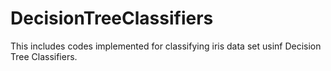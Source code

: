 # DecisionTreeClassifiers
This includes codes implemented for classifying iris data set usinf Decision Tree Classifiers.
